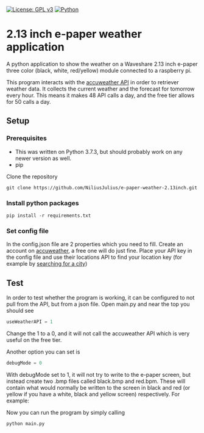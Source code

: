 [![License: GPL v3](https://img.shields.io/badge/License-GPLv3-blue.svg)](https://www.gnu.org/licenses/gpl-3.0)
[![Python](https://img.shields.io/badge/python-3.7.3-blue)](https://www.python.org/)
# 2.13 inch e-paper weather application
A python application to show the weather on a Waveshare 2.13 inch e-paper three color (black, white, red/yellow) module connected to a raspberry pi.

This program interacts with the [accuweather API](https://developer.accuweather.com/) in order to retriever weather data.
It collects the current weather and the forecast for tomorrow every hour. This means it makes 48 API calls a day, and the free tier allows for 50 calls a day.

## Setup

### Prerequisites
* This was written on Python 3.7.3, but should probably work on any newer version as well.
* pip

Clone the repository
```
git clone https://github.com/NiliusJulius/e-paper-weather-2.13inch.git
```

### Install  python packages
```
pip install -r requirements.txt
```

### Set config file
In the config.json file are 2 properties which you need to fill.
Create an account on [accuweather](https://developer.accuweather.com/), a free one will do just fine.
Place your API key in the config file and use their locations API to find your location key (for example by [searching for a city](https://developer.accuweather.com/accuweather-locations-api/apis/get/locations/v1/cities/search))

## Test 
In order to test  whether the program is working, it can be configured to not pull from the API, but from a json file.
Open main.py and near the top you should see
```python
useWeatherAPI = 1
```
Change the 1 to a 0, and it will not call the accuweather API which is very useful on the free tier.

Another option you can set is 
```python
debugMode = 0
```
With debugMode set to 1, it will not try to write to the e-paper screen, but instead create two .bmp files called black.bmp and red.bpm.
These will contain what would normally be written to the screen in black and red (or yellow if you have a white, black and yellow screen) respectively.
For example:



Now you can run the program by simply calling
```
python main.py
```